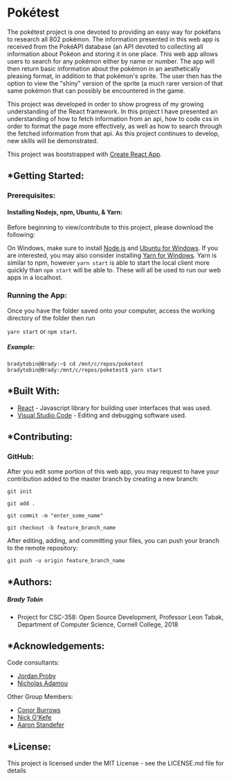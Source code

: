 # Pokétest

The pokétest project is one devoted to providing an easy way for pokéfans to research all 802 pokémon. The information presented in this web app is received from the PokéAPI database (an API devoted to collecting all information about Pokéon and storing it in one place. This web app allows users to search for any pokémon either by name or number. The app will then return basic information about the pokémon in an aesthetically pleasing format, in addition to that pokémon's sprite. The user then has the option to view the "shiny" version of the sprite (a much rarer version of that same pokémon that can possibly be encountered in the game.

This project was developed in order to show progress of my growing understanding of the React framework. In this project I have presented an understanding of how to fetch information from an api, how to code css in order to format the page more effectively, as well as how to search through the fetched information from that api. As this project continues to develop, new skills will be demonstrated.

This project was bootstrapped with [Create React App](https://github.com/facebookincubator/create-react-app).

## *Getting Started:

### Prerequisites:

#### Installing Nodejs, npm, Ubuntu, & Yarn:

Before beginning to view/contribute to this project, please download the following:

On Windows, make sure to install [Node.js](https://www.npmjs.com/get-npm) and [Ubuntu for Windows](https://tutorials.ubuntu.com/tutorial/tutorial-ubuntu-on-windows#0). If you are interested, you may also consider installing [Yarn for Windows](https://yarnpkg.com/lang/en/docs/install/#windows-stable). Yarn is similar to npm, however `yarn start` is able to start the local client more quickly than `npm start` will be able to. These will all be used to run our web apps in a localhost.

### Running the App:

Once you have the folder saved onto your computer, access the working directory of the folder then run

`yarn start` or `npm start`.

##### Example:

`bradytobin@Brady:~$ cd /mnt/c/repos/poketest
bradytobin@Brady:/mnt/c/repos/poketest$ yarn start`

## *Built With:

- [React](https://reactjs.org/) - Javascript library for building user interfaces that was used.
- [Visual Studio Code](https://visualstudio.microsoft.com/) - Editing and debugging software used.

## *Contributing:

### GitHub:

After you edit some portion of this web app, you may request to have your contribution added to the master branch by creating a new branch:

`git init`

`git add .`

`git commit -m "enter_some_name"`

`git checkout -b feature_branch_name`

After editing, adding, and committing your files, you can push your branch to the remote repository:

`git push -u origin feature_branch_name`

## *Authors:

##### Brady Tobin
- Project for CSC-358: Open Source Development, Professor Leon Tabak, Department of Computer Science, Cornell College, 2018

## *Acknowledgements:

Code consultants:
- [Jordan Proby](https://github.com/jjproby)
- [Nicholas Adamou](https://github.com/nicholasadamou)

Other Group Members:
- [Conor Burrows](https://github.com/cgburrows)
- [Nick O'Kefe](https://github.com/theannoyingrobot)
- [Aaron Standefer](https://github.com/ajs541)

## *License:

This project is licensed under the MIT License - see the LICENSE.md file for details
